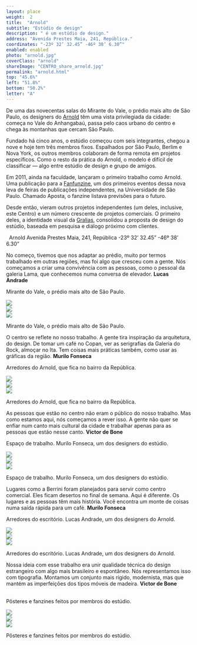 ```yaml
---
layout: place
weight:  2
title:  "Arnold"
subtitle: "Estúdio de design"
description: " é um estúdio de design."
address: "Avenida Prestes Maia, 241, República."
coordinates: "-23º 32’ 32.45” -46º 38’ 6.30”"
enabled: enabled
photo: "arnold.jpg"
coverClass: "arnold"
shareImage: "CENTRO_share_arnold.jpg"
permalink: "arnold.html"
top: "45.6%"
left: "51.8%"
bottom: "50.2%"
letter: "A"
---
```


<div class="container">
  <div class="row">
    <div class="col-md-10 col-md-offset-1">
      <p>De uma das novecentas salas do Mirante do Vale, o prédio mais alto de São Paulo, os designers do <a href="http://estudioarnold.cc/" target="_blank">Arnold</a> têm uma vista privilegiada da cidade: começa no Vale do Anhangabaú, passa pelo caos urbano do centro e chega às montanhas que cercam São Paulo.</p>
      <p>Fundado há cinco anos, o estúdio começou com seis integrantes, chegou a nove e hoje tem três membros fixos. Espalhados por São Paulo, Berlim e Nova York, os outros membros colaboram de forma remota em projetos específicos. Como o resto da prática do Arnold, o modelo é difícil de classificar — algo entre estúdio de design e grupo de amigos.</p>
      <p>Em 2011, ainda na faculdade, lançaram o primeiro trabalho como Arnold. Uma publicação para a <a href="http://cargocollective.com/fanfunzine" target="_blank">Fanfunzine</a>, um dos primeiros eventos dessa nova leva de feiras de publicações independentes, na Universidade de São Paulo. Chamado Aposta, o fanzine listava previsões para o futuro.</p>
      <p>Desde então, vieram outros projetos independentes (um deles, inclusive, este Centro) e um número crescente de projetos comerciais. O primeiro deles, a identidade visual da <a href="https://www.facebook.com/gralias/" target="_blank">Gralias</a>, consolidou a proposta de design do estúdio, baseada em pesquisa e diálogo próximo com clientes.</p>
    </div>
  </div>
  <div class="location row">
    <div class="col-md-4 col-md-offset-4 text-center"> 
      <span class="company">Arnold</span>
      <span class="address">Avenida Prestes Maia, 241, República</span>
      <span class="coordinates">-23º 32’ 32.45” -46º 38’ 6.30”</span>
      <div class="compass"></div>
    </div>
  </div>
</div>

<div class="centro-container">
  <!-- bloco 1 -->
  <div class="fixie-text-container">
    <div class="row margin-bottom">
      <div class="col-md-4 show-smooth fixie-text">
        <p>
          <span class="plantin">
            No começo, tivemos que nos adaptar ao prédio, muito por termos trabalhado em outras regiões, mas foi algo que cresceu com a gente. Nós começamos a criar uma convivência com as pessoas, como o pessoal da galeria Lama, que conhecemos numa conversa de elevador.
          </span>
          <span class="dia">
            <strong>Lucas Andrade</strong>
          </span>
        </p>
        <p>
          <span class="caption right desktop-only">
            Mirante do Vale, o prédio mais alto de São Paulo.
          </span>
        </p>
      </div>
      <div class="col-md-8 pull-right">
      	<div class="show-smooth" style="padding:0">
          <img src="img/content/arnold/arnold-centro-01.jpg">
      	</div>
      </div>
    </div>
    <div class="row margin-bottom">
      <div class="col-md-6 col-md-offset-6 show-smooth">
        <img src="img/content/arnold/arnold-centro-02.jpg">
      </div>
    </div>
    <div class="row margin-bottom double">
      <div class="col-md-4 col-md-offset-6 show-smooth">
        <img src="img/content/arnold/arnold-centro-03.jpg">
        <p>
          <span class="caption top mobile-only">
            Mirante do Vale, o prédio mais alto de São Paulo.
          </span>
        </p>
      </div>
    </div>
  </div>

  <!-- bloco 2 -->
  <div class="fixie-text-container">
    <div class="row margin-bottom">
      <div class="col-md-4 show-smooth fixie-text f-right">
        <p>
          <span class="plantin">
            O centro se reflete no nosso trabalho. A gente tira inspiração da arquitetura, do design. De tomar um café no Copan, ver as serigrafias da Galeria do Rock, almoçar no Ita. Tem coisas mais práticas também, como usar as gráficas da região.
          </span>
          <span class="dia">
            <strong>Murilo Fonseca</strong>
          </span>
        </p>
        <p>
          <span class="caption left desktop-only">
            Arredores do Arnold, que fica no bairro da República.
          </span>
        </p>
      </div>
      <div class="col-md-8 show-smooth">
        <img src="img/content/arnold/arnold-centro-04.jpg">
      </div>
    </div>
    <div class="row margin-bottom">
      <div class="col-md-6 col-md-offset-2 show-smooth">
        <img src="img/content/arnold/arnold-centro-05.jpg">
      </div>
    </div>
    <div class="row margin-bottom double">
      <div class="col-md-6 col-md-offset-2 show-smooth">
        <img src="img/content/arnold/arnold-centro-06.jpg">
        <p>
          <span class="caption top mobile-only">
            Arredores do Arnold, que fica no bairro da República.
          </span>
        </p>
      </div>
    </div>
  </div>

  <!-- bloco 3 -->
  <div class="fixie-text-container">
    <div class="row margin-bottom">
      <div class="col-md-4 show-smooth fixie-text">
        <p>
          <span class="plantin">
            As pessoas que estão no centro não eram o público do nosso trabalho. Mas como estamos aqui, nós começamos a rever isso. A gente não quer se enfiar num canto mais cultural da cidade e trabalhar apenas para as pessoas que estão nesse canto.
          </span>
          <span class="dia">
            <strong>Victor de Bone</strong>
          </span>
        </p>
        <p>
          <span class="caption right desktop-only">
            Espaço de trabalho. Murilo Fonseca, um dos designers do estúdio.
          </span>
        </p>
      </div>
      <div class="col-md-6 f-right col-md-offset-right-2 show-smooth">
      	<div class="show-smooth" style="padding:0">
          <img src="img/content/arnold/arnold-centro-07.jpg">
      	</div>
      </div>
    </div>
    <div class="row margin-bottom">
      <div class="col-md-6 col-md-offset-4 show-smooth">
        <img src="img/content/arnold/arnold-centro-08.jpg">
      </div>
    </div>
    <div class="row margin-bottom double">
      <div class="col-md-6 col-md-offset-6 show-smooth">
        <img src="img/content/arnold/arnold-centro-09.jpg">
        <p>
          <span class="caption top mobile-only">
            Espaço de trabalho. Murilo Fonseca, um dos designers do estúdio.
          </span>
        </p>
      </div>
    </div>
  </div>

  <!-- bloco 4 -->
  <div class="fixie-text-container">
    <div class="row margin-bottom">
      <div class="col-md-4 show-smooth fixie-text f-right">
        <p>
          <span class="plantin">
            Lugares como a Berrini foram planejados para servir como centro comercial. Eles ficam desertos no final de semana. Aqui é diferente. Os lugares e as pessoas têm mais história. Você encontra um monte de coisas numa saída rápida para um café.
          </span>
          <span class="dia">
            <strong>Murilo Fonseca</strong>
          </span>
        </p>
        <p><span class="caption left desktop-only">Arredores do escritório. Lucas Andrade, um dos designers do Arnold.</span></p>
      </div>
      <div class="col-md-8 show-smooth">
        <img src="img/content/arnold/arnold-centro-10.jpg">
      </div>
    </div>
    <div class="row margin-bottom">
      <div class="col-md-4 col-md-offset-4 show-smooth">
        <img src="img/content/arnold/arnold-centro-11.jpg">
      </div>
    </div>
    <div class="row margin-bottom double">
      <div class="col-md-6 col-md-offset-2 show-smooth">
        <img src="img/content/arnold/arnold-centro-12.jpg">
        <p><span class="caption top mobile-only">Arredores do escritório. Lucas Andrade, um dos designers do Arnold.</span></p>
      </div>
    </div>
  </div>

  <!-- bloco 5 -->
  <div class="fixie-text-container">
    <div class="row margin-bottom">
      <div class="col-md-4 show-smooth fixie-text">
        <p>
          <span class="plantin">
            Nossa ideia com esse trabalho era unir qualidade técnica do design estrangeiro com algo mais brasileiro e espontâneo. Nós representamos isso com tipografia. Montamos um conjunto mais rígido, modernista, mas que mantém as imperfeições dos tipos móveis de madeira.
          </span>
          <span class="dia">
            <strong>Victor de Bone</strong>
          </span>
        </p>
        <p><br><span class="caption right desktop-only">Pôsteres e fanzines feitos por membros do estúdio.</span></p>
      </div>
      <div class="col-md-8 pull-right">
      	<div class="show-smooth" style="padding:0">
          <img src="img/content/arnold/arnold-centro-13.jpg">
      	</div>
      </div>
    </div>
    <div class="row margin-bottom">
      <div class="col-md-6 col-md-offset-4 show-smooth">
        <img src="img/content/arnold/arnold-centro-14.jpg">
      </div>
    </div>
    <div class="row margin-bottom double">
      <div class="col-md-6 col-md-offset-6 show-smooth">
        <img src="img/content/arnold/arnold-centro-15.jpg">
        <p><span class="caption top mobile-only">Pôsteres e fanzines feitos por membros do estúdio.</span></p>
      </div>
    </div>
  </div>

</div>
